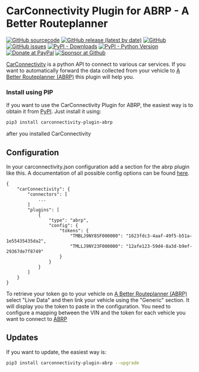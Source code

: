 

# CarConnectivity Plugin for ABRP - A Better Routeplanner
[![GitHub sourcecode](https://img.shields.io/badge/Source-GitHub-green)](https://github.com/tillsteinbach/CarConnectivity-plugin-abrp/)
[![GitHub release (latest by date)](https://img.shields.io/github/v/release/tillsteinbach/CarConnectivity-plugin-abrp)](https://github.com/tillsteinbach/CarConnectivity-plugin-abrp/releases/latest)
[![GitHub](https://img.shields.io/github/license/tillsteinbach/CarConnectivity-plugin-abrp)](https://github.com/tillsteinbach/CarConnectivity-plugin-abrp/blob/master/LICENSE)
[![GitHub issues](https://img.shields.io/github/issues/tillsteinbach/CarConnectivity-plugin-abrp)](https://github.com/tillsteinbach/CarConnectivity-plugin-abrp/issues)
[![PyPI - Downloads](https://img.shields.io/pypi/dm/carconnectivity-plugin-abrp?label=PyPI%20Downloads)](https://pypi.org/project/carconnectivity-plugin-abrp/)
[![PyPI - Python Version](https://img.shields.io/pypi/pyversions/carconnectivity-plugin-abrp)](https://pypi.org/project/carconnectivity-plugin-abrp/)
[![Donate at PayPal](https://img.shields.io/badge/Donate-PayPal-2997d8)](https://www.paypal.com/donate?hosted_button_id=2BVFF5GJ9SXAJ)
[![Sponsor at Github](https://img.shields.io/badge/Sponsor-GitHub-28a745)](https://github.com/sponsors/tillsteinbach)

[CarConnectivity](https://github.com/tillsteinbach/CarConnectivity) is a python API to connect to various car services. If you want to automatically forward the data collected from your vehicle to [A Better Routeplanner (ABRP)](https://abetterrouteplanner.com) this plugin will help you.

### Install using PIP
If you want to use the CarConnectivity Plugin for ABRP, the easiest way is to obtain it from [PyPI](https://pypi.org/project/carconnectivity-plugin-abrp/). Just install it using:
```bash
pip3 install carconnectivity-plugin-abrp
```
after you installed CarConnectivity

## Configuration
In your carconnectivity.json configuration add a section for the abrp plugin like this. A documentation of all possible config options can be found [here](https://github.com/tillsteinbach/CarConnectivity-plugin-abrp/tree/main/doc/Config.md).
```
{
    "carConnectivity": {
        "connectors": [
            ...
        ]
        "plugins": [
            {
                "type": "abrp",
                "config": {
                    "tokens": {
                        "TMBLJ9NY8SF000000": "1623fdc3-4aaf-49f5-b51a-1e55435435da2",
                        "TMLLJ9NY23F000000": "12afe123-59d4-8a3d-b9ef-29367de7f8749"
                    }
                }
            }
        ]
    }
}
```
To retrieve your token go to your vehicle on [A Better Routeplanner (ABRP)](https://abetterrouteplanner.com) select "Live Data" and then link your vehicle using the "Generic" section. It will display you the token to paste in the configuration. You need to configure a mapping between the VIN and the token for each vehicle you want to connect to [ABRP](https://abetterrouteplanner.com)

## Updates
If you want to update, the easiest way is:
```bash
pip3 install carconnectivity-plugin-abrp --upgrade
```
